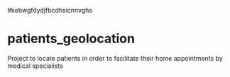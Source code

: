#kebwgfdydjfbcdhsicnnvghs
# patients_geolocation
Project to locate patients in order to facilitate their home appointments by medical specialists
